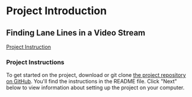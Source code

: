 # Project Introduction

## Finding Lane Lines in a Video Stream

[Project Instruction](https://youtu.be/LatP7XUPgIE)

### Project Instructions
To get started on the project, download or git clone [the project repository on GitHub](https://github.com/udacity/CarND-LaneLines-P1). You'll find the instructions in the README file. Click "Next" below to view information about setting up the project on your computer.


